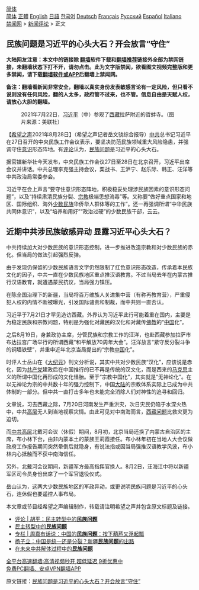  <!-- 面包屑导航 --> <div class="breadcrumb"><!-- GTranslate: https://gtranslate.io/ -->  <div class="switcher notranslate">  <div class="selected">  <a href="#" onclick="return false;"> 简体</a>  </div>  <div class="option">  <a href="https://www.bannedbook.org" onclick="doGTranslate('zh-CN|zh-CN');jQuery('div.switcher div.selected a').html(jQuery(this).html());return false;" title="简体中文" class="nturl selected"> 简体</a>  <a href="https://www.bannedbook.org/zh-tw/" onclick="doGTranslate('zh-CN|zh-TW');jQuery('div.switcher div.selected a').html(jQuery(this).html());return false;" title="繁體中文" class="nturl"> 正體</a>  <a href="https://www.bannedbook.org/en/" onclick="doGTranslate('zh-CN|en');jQuery('div.switcher div.selected a').html(jQuery(this).html());return false;" title="English" class="nturl"> English</a>  <a href="https://www.bannedbook.org/ja/" onclick="doGTranslate('zh-CN|ja');jQuery('div.switcher div.selected a').html(jQuery(this).html());return false;" title="日本語" class="nturl"> 日語</a>  <a href="https://www.bannedbook.org/ko/" onclick="doGTranslate('zh-CN|ko');jQuery('div.switcher div.selected a').html(jQuery(this).html());return false;" title="한국어" class="nturl"> 한국어</a>  <a href="https://www.bannedbook.org/de/" onclick="doGTranslate('zh-CN|de');jQuery('div.switcher div.selected a').html(jQuery(this).html());return false;" title="Deutsch" class="nturl"> Deutsch</a>  <a href="https://www.bannedbook.org/fr/" onclick="doGTranslate('zh-CN|fr');jQuery('div.switcher div.selected a').html(jQuery(this).html());return false;" title="Français" class="nturl"> Français</a>  <a href="https://www.bannedbook.org/ru/" onclick="doGTranslate('zh-CN|ru');jQuery('div.switcher div.selected a').html(jQuery(this).html());return false;" title="Русский" class="nturl"> Русский</a>  <a href="https://www.bannedbook.org/es/" onclick="doGTranslate('zh-CN|es');jQuery('div.switcher div.selected a').html(jQuery(this).html());return false;" title="Español" class="nturl"> Español</a>  <a href="https://www.bannedbook.org/it/" onclick="doGTranslate('zh-CN|it');jQuery('div.switcher div.selected a').html(jQuery(this).html());return false;" title="Italiano" class="nturl"> Italiano</a>  </div>  </div>      <div class='breadcrumb-sub'><!-- Breadcrumb NavXT 6.3.0 --> <a href="https://www.bannedbook.org/" class="home">禁闻网</a> &gt; <a href="https://www.bannedbook.org/bnews/comments/" class="category">新闻评论</a> &gt; 正文</div></div><h2>民族问题是习近平的心头大石？开会放言“守住”</h2> <p class="notice"><b>大陆网友注意：本文中的链接除 <a href="https://github.com/bannedbook/fanqiang" >翻墙</a>软件下载和<a href="https://github.com/killgcd/justmysocks/blob/master/README.md">翻墙推荐</a>链接外全部为禁网链接，未翻墙状态下打不开，请勿点击。此为文字版禁闻，欲看图文视频完整版和更多禁闻，请下载<a href="https://github.com/bannedbook/fanqiang">翻墙软件或APP</a>后翻墙上禁闻网。</p><p>备注：翻墙看新闻非常安全，翻墙以真实身份发表敏感言论有一定风险，但只看不说则没有任何风险，翻的人太多，政府管不过来，也不管。信息自由是天赋人权，请放心大胆的翻墙。</b></p>  <div class="entry"> <figure> <p><figcaption>2021年7月22日，<a href="https://www.bannedbook.org/bnews/tag/%e4%b9%a0%e8%bf%91%e5%b9%b3/" class="st_tag internal_tag" rel="tag" title="标签 习近平 下的日志">习近平</a>（中）参观了<a href="https://www.bannedbook.org/bnews/tag/%e8%a5%bf%e8%97%8f/" class="st_tag internal_tag" rel="tag" title="标签 西藏 下的日志">西藏</a>拉萨附近的哲蚌寺。（图片来源：美联社）</figcaption></figure> <p>【<span class='wp_keywordlink_affiliate'><a href="https://www.soundofhope.org" title="希望之声" target="_blank">希望之声</a></span>2021年8月28日】（希望之声记者岳文骁综合报导）<a href="https://www.bannedbook.org/bnews/tag/%e4%b8%ad%e5%85%b1/" class="st_tag internal_tag" rel="tag" title="标签 中共 下的日志">中共</a>总书记习近平在27日召开的中央民族工作会议表示，要坚决防范民族领域重大风险隐患，并强调守住<a href="https://www.bannedbook.org/bnews/tag/%E6%84%8F%E8%AF%86/" class="st_tag internal_tag" rel="tag" title="标签 意识 下的日志">意识</a>形态阵地。有<span class='wp_keywordlink_affiliate'><a href="https://www.bannedbook.org/bnews/comments/" title="新闻评论" target="_blank">评论</a></span>认为，<a href="https://www.bannedbook.org/bnews/tag/%e6%b0%91%e6%97%8f%e9%97%ae%e9%a2%98/" class="st_tag internal_tag" rel="tag" title="标签 民族问题 下的日志">民族问题</a>是习近平的心头大石。</p> <p>据官媒新华社今天发布，中央民族工作会议27日至28日在北京召开，习近平出席会议并讲话。中共总理李克强主持会议，栗战书、王沪宁、赵乐际、韩正、汪洋等中共政治局常委参会。</p> <p>习近平在会上声言“要守住意识形态阵地，积极稳妥处理涉民族因素的意识形态问题”，以及“持续肃清民族分裂、<a href="https://www.bannedbook.org/bnews/tag/%e5%ae%97%e6%95%99/" class="st_tag internal_tag" rel="tag" title="标签 宗教 下的日志">宗教</a>极端思想流毒”等。又称要“做好重点国家和地区、国际组织、海外<a href="https://www.bannedbook.org/bnews/tag/%E5%B0%91%E6%95%B0%E6%B0%91%E6%97%8F/" class="st_tag internal_tag" rel="tag" title="标签 少数民族 下的日志">少数民族</a>华侨华人群体等的工作”。还一再强调所谓“中华民族共同体意识”，以及“培养和用好”“政治过硬”的少数民族干部，云云。</p> <h2>近期中共涉民族敏感异动 显露习近平心头大石？</h2> <p>中共持续加大对少数民族的意识形态控制，进一步推进改造宗教和对少数民族的赤化。但当局的做法引起强烈反弹。</p>  <p>由于发现仍保留的少数民族语言文字仍然限制了红色意识形态改造，传承着本民族文化的因子，中共一直在少数民族地区重点推汉语教育。不过当局去年在内蒙古推行汉语教育，就遭遇蒙民抗议，当局强力镇压。</p> <p>在陈全国治理下的新疆，当局将百万维族人关进集中营（有称再教育营），严重侵犯人权的内情不断被曝光，引发国际谴责和制裁，而中共则一直否认。</p> <p>习近平于7月21日才罕见造访西藏。外界认为习近平此行可能着重在国内，主要是为稳定民族和宗教问题，特别是为强化对藏民的汉化和对藏传<span class='wp_keywordlink'><a href="https://www.qi-gong.me/buddhism/" title="佛教" target="_blank">佛教</a></span>的“<span class='wp_keywordlink_affiliate'><a href="https://www.bannedbook.org/" title="中国" target="_blank">中国</a></span>化”。</p> <p>之后8月19日，身兼政协主席，分管民族和宗教工作的汪洋，也赴西藏参加拉萨市布达拉宫广场举行的所谓西藏“和平解放70周年大会”。汪洋放言“紧守反分裂斗争的铜墙铁壁”，并重申近年北京当局提出的“宗教<a href="https://www.bannedbook.org/bnews/tag/%E4%B8%AD%E5%9B%BD/" class="st_tag internal_tag" rel="tag" title="标签 中国 下的日志">中国</a>化”。</p>  <p>时评人士岳山在《<span class='wp_keywordlink_affiliate'><a href="http://www.epochtimes.com/" title="大纪元" target="_blank">大纪元</a></span>》刊文分析说，其实中共对少数民族“汉化”，应该说是赤化，因为<a href="https://www.bannedbook.org/bnews/tag/%e5%85%b1%e4%ba%a7%e5%85%9a/" class="st_tag internal_tag" rel="tag" title="标签 共产党 下的日志">共产党</a>建政后在中国推行的已不再是传统的汉文化，而是西来的<span class='wp_keywordlink'><a href="https://www.bannedbook.org/forum2/topic105.html" title="《马克思的成魔之路》" target="_blank">马克思</a></span>主义的所谓中国化再形成的文化怪胎。至于“宗教中国化”，其实就是“无神论化”。在以无神论为宗的中共数十年的强力控制下，中国<span class='wp_keywordlink_affiliate'><a href="https://www.bannedbook.org/" title="大陆" target="_blank">大陆</a></span>的宗教体系实际上已成为中共体制的一部分。但中共一直打击多年也未能完全消除人们对神性的追寻和回归。</p> <p>文章说，习去西藏之际，7月20日河南发生严重洪灾，次日灾民仍陷于水深火热中，中共<span class='wp_keywordlink_affiliate'><a href="https://www.bannedbook.org/bnews/ccpdope/" title="中共高层内幕" target="_blank">高层</a></span>无人到当地视察灾情。由此可见对中南海而言，<span class='wp_keywordlink'><a href="https://www.bannedbook.org/forum22/" title="自由西藏论坛 西藏人权论坛 西藏问题" target="_blank">西藏问题</a></span>比救灾更为迫切。</p> <p>而<span class='wp_keywordlink_affiliate'><a href="https://www.bannedbook.org/bnews/ccpdope/" title="中共高层" target="_blank">中共高层</a></span>北戴河会议（休假）期间，8月初，北京当局还换了内蒙古自治区的主席，布小林下台，由非内蒙本土的蒙族王莉霞接任。布小林年初在当地人大会议做政府工作报告期间突然晕倒后就隐身，有说法指或因当局强推汉语教学风波，布小林内心抵触而不获中南海信任。</p> <p>另外，北戴河会议期间，新疆军方最高指挥官换人。8月2日，汪海江中将以新疆军区司令员身份出席了一个军官退役仪式。</p>  <p>岳山认为，这两大少数民族地区的军政异动，或更说明民族问题是习近平的心头石，连休假也要遥控人事布局。</p> <p>本文章或节目经希望之声编辑制作，转载请注明希望之声并包含原文标题及链接。 </p> <ul class='op-related-articles' title='相关阅读'> <li><a href='https://www.bannedbook.org/bnews/comments/20201216/1449038.html' target='_blank'>评论 | 胡平：民主转型中的<b>民族问题</b></a></li> <li><a href='https://www.bannedbook.org/bnews/baitai/20201209/1444595.html' target='_blank'>民主转型中的<b>民族问题</b></a></li> <li><a href='https://www.bannedbook.org/bnews/ssgc/20200904/1391072.html' target='_blank'>专栏 | 周嘉有话说：中国的<b>民族问题</b>：按下葫芦又浮起瓢</a></li> <li><a href='https://www.bannedbook.org/bnews/baitai/20191012/1205750.html' target='_blank'>杨子立：中国是统一还是分裂？新疆<b>民族问题</b>的出路</a></li> <li><a href='https://www.bannedbook.org/bnews/baitai/20190313/1096669.html' target='_blank'>在未来中共解体过程中的<b>民族问题</b></a></li> </ul> <p class="texttj"> <a href="https://github.com/bannedbook/fanqiang/wiki/V2ray%E6%9C%BA%E5%9C%BA" target="_blank">全平台高速翻墙:高清视频秒开,超低延迟,9折优惠中</a><br/> <a href="https://github.com/bannedbook/fanqiang/wiki/%E7%A6%81%E9%97%BB%E7%BD%91%E5%AE%89%E5%8D%93%E7%BF%BB%E5%A2%99%E6%96%B0%E9%97%BBAPP" target="_blank">免费PC翻墙、安卓VPN翻墙APP</a></p><p>原文链接：<a class="src_link"  href="https://www.soundofhope.org/post/539732" target="_blank">民族问题是习近平的心头大石？开会放言“守住”</a></p> <a name='sharetosocial'></a>  <div style="margin-bottom:5px;padding-bottom:5px;clear:both"> <div id="archive-pix-1" class="banner-ads"> <!-- AuctionX Display platform tag START --> <div id="26318x728x90x621x_ADSLOT2" clicktrack="%%CLICK_URL_ESC%%"></div> <!-- AuctionX Display platform tag END --> </div> <div id="archive-pix-2" class="banner-ads"> <!-- AuctionX Display platform tag START --> <div id="26315x300x250x621x_ADSLOT2" clicktrack="%%CLICK_URL_ESC%%"></div> <!-- AuctionX Display platform tag END --> </div> </div>  <div id="archive-pix-1" class="banner-ads"> <!-- AuctionX Display platform tag START --> <div id="26318x728x90x621x_ADSLOT3" clicktrack="%%CLICK_URL_ESC%%"></div> <!-- AuctionX Display platform tag END --> </div> </div><!--END ENTRY--> 